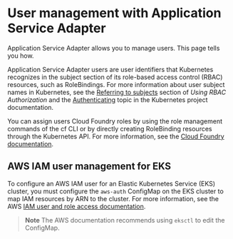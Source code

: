 # User management with Application Service Adapter

Application Service Adapter
allows you to manage users. This page tells you how.

Application Service Adapter users are user identifiers that Kubernetes
recognizes in the subject section of its role-based access control (RBAC)
resources, such as RoleBindings. For more information about user subject names
in Kubernetes, see the [Referring to
subjects](https://kubernetes.io/docs/reference/access-authn-authz/rbac/#referring-to-subjects)
section of _Using RBAC Authorization_ and the
[Authenticating](https://kubernetes.io/docs/reference/access-authn-authz/authentication/)
topic in the Kubernetes project documentation.

You can assign users Cloud Foundry roles by using the role management commands
of the cf CLI or by directly creating RoleBinding resources through the
Kubernetes API. For more information, see the [Cloud Foundry
documentation](https://docs.cloudfoundry.org/adminguide/cli-user-management.html#orgs-spaces).

## <a id="aws-iam-user-management-eks"></a>AWS IAM user management for EKS
To configure an AWS IAM user for an Elastic Kubernetes Service (EKS) cluster,
you must configure the `aws-auth` ConfigMap on the EKS cluster to map IAM
resources by ARN to the cluster. For more information, see the AWS [IAM user and role access
documentation](https://docs.aws.amazon.com/eks/latest/userguide/add-user-role.html).

> **Note** The AWS documentation recommends using `eksctl` to edit the
> ConfigMap.
